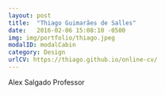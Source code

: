 ```yaml
---
layout: post
title:  "Thiago Guimarães de Salles"
date:   2016-02-06 15:08:10 -0500
img: img/portfolio/thiago.jpeg
modalID: modalCabin
category: Design
urlCV: https://thiago.github.io/online-cv/
---
```

Alex Salgado 
Professor
